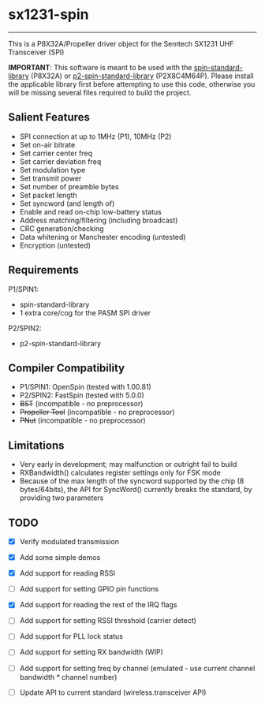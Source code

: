 # sx1231-spin 
-------------

This is a P8X32A/Propeller driver object for the Semtech SX1231 UHF Transceiver (SPI)

**IMPORTANT**: This software is meant to be used with the [spin-standard-library](https://github.com/avsa242/spin-standard-library) (P8X32A) or [p2-spin-standard-library](https://github.com/avsa242/p2-spin-standard-library) (P2X8C4M64P). Please install the applicable library first before attempting to use this code, otherwise you will be missing several files required to build the project.

## Salient Features

* SPI connection at up to 1MHz (P1), 10MHz (P2)
* Set on-air bitrate
* Set carrier center freq
* Set carrier deviation freq
* Set modulation type
* Set transmit power
* Set number of preamble bytes
* Set packet length
* Set syncword (and length of)
* Enable and read on-chip low-battery status
* Address matching/filtering (including broadcast)
* CRC generation/checking
* Data whitening or Manchester encoding (untested)
* Encryption (untested)

## Requirements

P1/SPIN1:
* spin-standard-library
* 1 extra core/cog for the PASM SPI driver

P2/SPIN2:
* p2-spin-standard-library

## Compiler Compatibility

* P1/SPIN1: OpenSpin (tested with 1.00.81)
* P2/SPIN2: FastSpin (tested with 5.0.0)
* ~~BST~~ (incompatible - no preprocessor)
* ~~Propeller Tool~~ (incompatible - no preprocessor)
* ~~PNut~~ (incompatible - no preprocessor)

## Limitations

* Very early in development; may malfunction or outright fail to build
* RXBandwidth() calculates register settings only for FSK mode
* Because of the max length of the syncword supported by the chip (8 bytes/64bits), the API for SyncWord() currently breaks the standard, by providing two parameters

## TODO

- [x] Verify modulated transmission
- [x] Add some simple demos
- [x] Add support for reading RSSI
- [ ] Add support for setting GPIO pin functions
- [x] Add support for reading the rest of the IRQ flags
- [ ] Add support for setting RSSI threshold (carrier detect)
- [ ] Add support for PLL lock status
- [ ] Add support for setting RX bandwidth (WIP)
- [ ] Add support for setting freq by channel (emulated - use current channel bandwidth * channel number)
- [ ] Update API to current standard (wireless.transceiver API)


